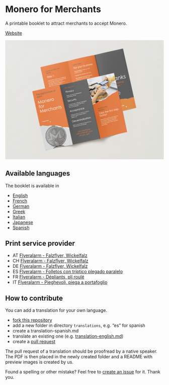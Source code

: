 # Monero for Merchants

A printable booklet to attract merchants to accept Monero.

[Website](https://aschmidt1024.github.io/monero-for-merchants-booklet/)

![Page One](translations/en/images/Screenshot%202023-09-02%20at%2009.10.59.png)

## Available languages

The booklet is available in

- [English](/translations/en/README.md)
- [French](/translations/fr/README.md)
- [German](/translations/de/README.md)
- [Greek](/translations/el/README.md)
- [Italian](/translations/it/README.md)
- [Japanese](/translations/ja/README.md)
- [Spanish](/translations/es/README.md)

## Print service provider

- AT [Flyeralarm - Falzflyer, Wickelfalz](https://www.flyeralarm.com/at/p/faltblaetter-wickelfalz-4340066.html)
- CH [Flyeralarm - Falzflyer, Wickelfalz](https://www.flyeralarm.com/ch/p/falzflyerfaltblaetter-wickelfalz-4340066.html)
- DE [Flyeralarm - Falzflyer, Wickelfalz](https://www.flyeralarm.com/de/p/faltblaetter-wickelfalz-4340066.html)
- ES [Flyeralarm - Folletos con tríptico plegado paralelo](https://www.flyeralarm.com/es/p/folletos-con-triptico-plegado-paralelo-4340066.html)
- FR [Flyeralarm - Dépliants, pli roulé](https://www.flyeralarm.com/fr/p/depliants-pli-roule-4340066.html)
- IT [Flyeralarm - Pieghevoli, piega a portafoglio](https://www.flyeralarm.com/it/p/pieghevoli-piega-a-portafoglio-4340066.html)
## How to contribute

You can add a translation for your own language. 

- [fork this repository](https://github.com/ASchmidt1024/monero-for-merchants-booklet/fork)
- add a new folder in directory `translations`, e.g. “es” for spanish
- create a translation-spanish.md
- translate an existing one (e.g. [translation-english.md](/translations/en/translation-english.md))
- create a [pull request](https://docs.github.com/en/pull-requests/collaborating-with-pull-requests/proposing-changes-to-your-work-with-pull-requests/creating-a-pull-request?tool=webui)

The pull request of a translation should be proofread by a native speaker. The PDF is then placed in the newly created folder and a README with preview images is created by us.

Found a spelling or other mistake? Feel free to [create an issue](https://github.com/ASchmidt1024/monero-for-merchants-booklet/issues/new/choose) for it. Thank you.
